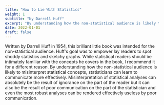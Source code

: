```yaml
---
title: "How to Lie With Statistics"
weight: 1
subtitle: "by Darrell Huff"
excerpt: "By understanding how the non-statistical audience is likely to misinterpret statistical concepts, statisticians can learn to communicate more effectively."
date: 2022-01-01
draft: false
---
```


Written by Darrell Huff in 1954, this brilliant little book was intended for the non-statistical audience. Huff's goal was to empower lay readers to spot shoddy statistics and sketchy graphs. While statistical readers should be intimately familiar with the concepts he covers in the book, I recommend it for a different reason. By understanding how the non-statistical audience is likely to misinterpret statistical concepts, statisticians can learn to communicate more effectively. Misinterpretation of statistical analyses can absolutely be the result of ignorance on the part of the reader but it can also be the result of poor communication on the part of the statistician and even the most robust analyses can be rendered effectively useless by poor communication.
